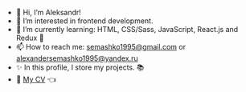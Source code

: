 - 👋 Hi, I’m Aleksandr!
- 👀 I’m interested in frontend development.
- 🌱 I’m currently learning: HTML, CSS/Sass, JavaScript, React.js and Redux 🚀
- 📫 How to reach me: semashko1995@gmail.com or alexandersemashko1995@yandex.ru
- ✨ In this profile, I store my projects. 📚
- 📃 [My CV](https://webs95.github.io/rsschool-cv/) 👈

<!---
Webs95/Webs95 is a ✨ special ✨ repository because its `README.md` (this file) appears on your GitHub profile.
You can click the Preview link to take a look at your changes.
--->
